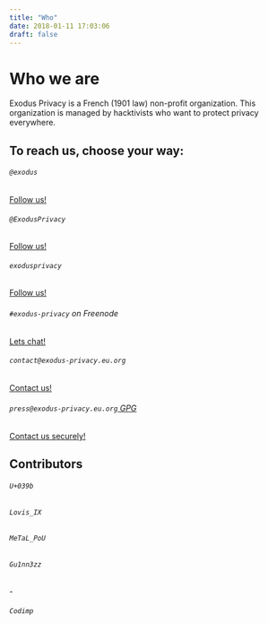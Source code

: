 ```yaml
---
title: "Who"
date: 2018-01-11 17:03:06
draft: false
---
```


# Who we are
Exodus Privacy is a French (1901 law) non-profit organization. This organization is managed by hacktivists who want to protect privacy everywhere.

## To reach us, choose your way:
<div class="row">
    <div class="col-md-4 text-center">
        <i class="fab fa-3x fa-mastodon mt-2 ml-auto mr-auto text-primary"></i>
        <div class="card-body">
            <h6 class="card-title"><code>@exodus</code></h6>
            <a href="#" class="btn btn-sm btn-primary">Follow us!</a>
        </div>
    </div>
    <div class="col-md-4 text-center">
        <i class="fab fa-3x fa-twitter mt-2 ml-auto mr-auto text-primary"></i>
        <div class="card-body">
            <h6 class="card-title"><code>@ExodusPrivacy</code></h6>
            <a href="#" class="btn btn-sm btn-primary">Follow us!</a>
        </div>
    </div>
    <div class="col-md-4 text-center">
        <i class="fab fa-3x fa-facebook-square mt-2 ml-auto mr-auto text-primary"></i>
        <div class="card-body">
            <h6 class="card-title"><code>exodusprivacy</code></h6>
            <a href="https://facebook.com/exodusprivacy" class="btn btn-sm btn-primary">Follow us!</a>
        </div>
    </div>
</div>

<div class="row justify-content-md-center">
    <div class="col-md-4 text-center">
        <i class="fa fa-3x fa-terminal mt-2 ml-auto mr-auto text-primary"></i>
        <div class="card-body">
            <h6 class="card-title"><code>#exodus-privacy</code> on Freenode</h6>
            <a href="irc://irc.freenode.org/exodus-privacy" class="btn btn-sm btn-primary">Lets chat!</a>
        </div>
    </div>
</div>

<div class="row justify-content-md-center">
    <div class="col-md-5 text-center">
        <i class="far fa-3x fa-envelope-open mt-2 ml-auto mr-auto text-primary"></i>
        <div class="card-body">
            <h6 class="card-title"><code>contact@exodus-privacy.eu.org</code></h6>
            <a href="mailto:contact@exodus-privacy.eu.org" class="btn btn-sm btn-primary">Contact us!</a>
        </div>
    </div>
    <div class="col-md-5 text-center">
        <i class="fa fa-3x fa-envelope mt-2 ml-auto mr-auto text-primary"></i>
        <div class="card-body">
            <h6 class="card-title"><code>press@exodus-privacy.eu.org</code><a href="/media/press-gpg-key.asc"> GPG <i class="fa fa-key"></i></a></h6>
            <a href="mailto:press@exodus-privacy.eu.org" class="btn btn-sm btn-primary">Contact us securely!</a>
        </div>
    </div>
</div>

## Contributors
<div class="row justify-content-md-center">
    <div class="col-md-3 mt-3 text-center">
        <i class="far fa-3x fa-user mt-2 ml-auto mr-auto text-primary"></i>
        <div class="card-body">
            <h6 class="card-title"><code>U+039b</code></h6>
            <a href="https://mastodon.social/@U039b"><i class="fab fa-2x fa-mastodon"></i></a> 
            <a href="https://twitter.com/U039b"><i class="fab fa-2x fa-twitter"></i></a>
        </div>
    </div>
    <div class="col-md-3 mt-3 text-center">
        <i class="far fa-3x fa-user mt-2 ml-auto mr-auto text-primary"></i>
        <div class="card-body">
            <h6 class="card-title"><code>Lovis_IX</code></h6>
            <a href="https://mastodon.tamanoir.foucry.net/@Lovis_IX"><i class="fab fa-2x fa-mastodon"></i></a> 
            <a href="https://twitter.com/jfoucry"><i class="fab fa-2x fa-twitter"></i></a>
        </div>
    </div>
    <div class="col-md-3 mt-3 text-center">
        <i class="far fa-3x fa-user mt-2 ml-auto mr-auto text-primary"></i>
        <div class="card-body">
            <h6 class="card-title"><code>MeTaL_PoU</code></h6>
            <a href="https://mastodon.opportunis.me/@MeTaL_PoU"><i class="fab fa-2x fa-mastodon"></i></a> 
            <a href="https://twitter.com/metal_pou"><i class="fab fa-2x fa-twitter"></i></a>
        </div>
    </div>
    <div class="col-md-3 mt-3 text-center">
        <i class="far fa-3x fa-user mt-2 ml-auto mr-auto text-primary"></i>
        <div class="card-body">
            <h6 class="card-title"><code>Gu1nn3zz</code></h6>
            -
        </div>
    </div>
    <div class="col-md-3 mt-3 text-center">
        <i class="far fa-3x fa-user mt-2 ml-auto mr-auto text-primary"></i>
        <div class="card-body">
            <h6 class="card-title"><code>Codimp</code></h6>
            <a href="https://mastodon.social/@codeurimpulsif"><i class="fab fa-2x fa-mastodon"></i></a> 
            <a href="https://twitter.com/codeurimpulsif"><i class="fab fa-2x fa-twitter"></i></a>
        </div>
    </div>
</div>
